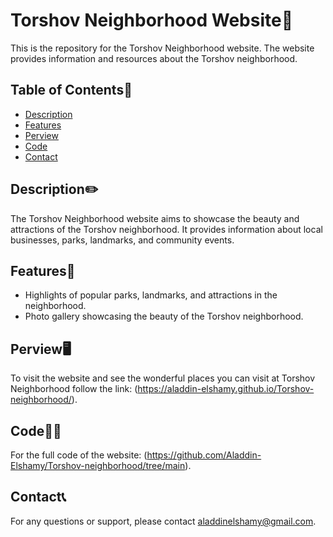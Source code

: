 # Torshov Neighborhood Website🏡

This is the repository for the Torshov Neighborhood website. The website provides information and resources about the Torshov neighborhood.

## Table of Contents📖

- [Description](#description)
- [Features](#features)
- [Perview](#perview)
- [Code](#code)
- [Contact](#contact)


## Description✏️

The Torshov Neighborhood website aims to showcase the beauty and attractions of the Torshov neighborhood. It provides information about local businesses, parks, landmarks, and community events.

## Features🌟

- Highlights of popular parks, landmarks, and attractions in the neighborhood.
- Photo gallery showcasing the beauty of the Torshov neighborhood.

## Perview🖥️

To visit the website and see the wonderful places you can visit at Torshov Neighborhood follow the link: (https://aladdin-elshamy.github.io/Torshov-neighborhood/).

## Code👨‍💻

For the full code of the website: (https://github.com/Aladdin-Elshamy/Torshov-neighborhood/tree/main).

## Contact📞

For any questions or support, please contact [aladdinelshamy@gmail.com](mailto:aladdinelshamy@gmail.com).
